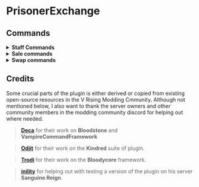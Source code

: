 # PrisonerExchange

## Commands
<details>
<summary><strong>Staff Commands</strong></summary>

- `.pe clear` Clear all active prisoner exchanges between users.
- `.pe remove (username)` Remove any sale/swap request involving a specified user. 

</details>

<details>
<summary><strong>Sale commands</strong></summary>

- `.pe sell (username) (price)` Sends a sale offer to the specified username.
- `.pe sale cancel` Cancel outgoing sale offer.
- `.pe sale accept` Accept incoming sale offer.
- `.pe sale decline` Decline incoming sale offer.

</details>

<details>
<summary><strong>Swap commands</strong></summary>

- `.pe swap (username)` Initiate a trade with another user (prisoner for prisoner).
- `.pe swap cancel` Cancel outgoing swap offer.
- `.pe swap accept` Accept incoming swap offer.
- `.pe swap decline` Decline incoming swap offer.

</details>

## Credits
Some crucial parts of the plugin is either derived or copied from existing open-source resources in the V Rising Modding Cmmunity. Although not mentioned below, I also want to thank the server owners and other community members in the modding community discord for helping out where needed.

> **[Deca](https://github.com/decaprime)** for their work on **Bloodstone** and **VampireCommandFramework**

> **[Odjit](https://github.com/Odjit)** for their work on the **Kindred** suite of plugin.

> **[Trodi](https://github.com/oscarpedrero)** for their work on the **Bloodycore** framework.

> **[inility](https://github.com/Darreans)** for helping out with testing a version of the plugin on his server **Sanguine Reign**.
